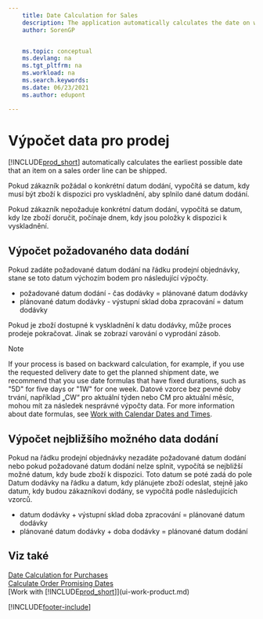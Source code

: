 ```yaml
---
    title: Date Calculation for Sales
    description: The application automatically calculates the date on which you must order an item to have it in inventory on a certain date and available for picking.
    author: SorenGP


    ms.topic: conceptual
    ms.devlang: na
    ms.tgt_pltfrm: na
    ms.workload: na
    ms.search.keywords:
    ms.date: 06/23/2021
    ms.author: edupont

---
```

# Výpočet data pro prodej
[!INCLUDE[prod_short](includes/prod_short.md)] automatically calculates the earliest possible date that an item on a sales order line can be shipped.

Pokud zákazník požádal o konkrétní datum dodání, vypočítá se datum, kdy musí být zboží k dispozici pro vyskladnění, aby splnilo dané datum dodání.

Pokud zákazník nepožaduje konkrétní datum dodání, vypočítá se datum, kdy lze zboží doručit, počínaje dnem, kdy jsou položky k dispozici k vyskladnění.

## Výpočet požadovaného data dodání
Pokud zadáte požadované datum dodání na řádku prodejní objednávky, stane se toto datum výchozím bodem pro následující výpočty.

- požadované datum dodání - čas dodávky = plánované datum dodávky
- plánované datum dodávky -  výstupní sklad doba zpracování = datum dodávky

Pokud je zboží dostupné k vyskladnění k datu dodávky, může proces prodeje pokračovat. Jinak se zobrazí varování o vyprodání zásob.

> [!Note]
> If your process is based on backward calculation, for example, if you use the requested delivery date to get the planned shipment date, we recommend that you use date formulas that have fixed durations, such as "5D" for five days or "1W" for one week. Datové vzorce bez pevné doby trvání, například „CW“ pro aktuální týden nebo CM pro aktuální měsíc, mohou mít za následek nesprávné výpočty data. For more information about date formulas, see [Work with Calendar Dates and Times](ui-enter-date-ranges.md).

## Výpočet nejbližšího možného data dodání
Pokud na řádku prodejní objednávky nezadáte požadované datum dodání nebo pokud požadované datum dodání nelze splnit, vypočítá se nejbližší možné datum, kdy bude zboží k dispozici. Toto datum se poté zadá do pole Datum dodávky na řádku a datum, kdy plánujete zboží odeslat, stejně jako datum, kdy budou zákazníkovi dodány, se vypočítá podle následujících vzorců.

- datum dodávky + výstupní sklad doba zpracování = plánované datum dodávky
- plánované datum dodávky + doba dodávky = plánované datum dodání


## Viz také
[Date Calculation for Purchases](purchasing-date-calculation-for-purchases.md)   
[Calculate Order Promising Dates](sales-how-to-calculate-order-promising-dates.md)  
[Work with [!INCLUDE[prod_short](includes/prod_short.md)]](ui-work-product.md)


[!INCLUDE[footer-include](includes/footer-banner.md)]